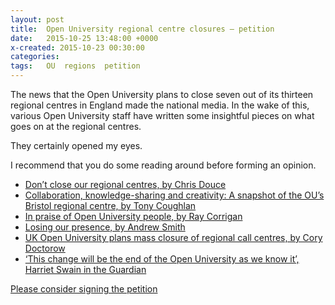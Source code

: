 ```yaml
---
layout: post
title:  Open University regional centre closures – petition
date:   2015-10-25 13:48:00 +0000
x-created: 2015-10-23 00:30:00
categories:
tags:   OU  regions  petition
---
```



The news that the Open University plans to close seven out of its thirteen
regional centres in England made the national media.
In the wake of this, various Open University staff have written some insightful
pieces on what goes on at the regional centres.

They certainly opened my eyes.

I recommend that you do some reading around before forming an opinion.

<!--
There are perhaps two ways of looking at the planned closures.
Either our new Vice-Chancellor Peter Horrocks is showing wisdom and foresight,
and using his status as a _new broom_ to push through some much needed changes.
Or the senior management are short-sighted and should consult more with staff,
and particularly those in the front-line of student support.

You decide!
-->


* [Don’t close our regional centres, by Chris Douce][chris]
* [Collaboration, knowledge-sharing and creativity: A snapshot of the OU’s Bristol regional centre, by Tony Coughlan][tony]
* [In praise of Open University people, by Ray Corrigan][ray]
* [Losing our presence, by Andrew Smith][andy]
* [UK Open University plans mass closure of regional call centres, by Cory Doctorow][cory]
* [‘This change will be the end of the Open University as we know it’, Harriet Swain in the Guardian][swain]


[Please consider signing the petition][sign]


[chris]: http://learn1.open.ac.uk/mod/oublog/viewpost.php?post=165419
[tony]: http://publicscholar.org/2015/10/07/collaboration-knowledge-sharing-and-creativity-a-snapshot-of-the-ous-bristol-regional-centre/
[ray]: http://b2fxxx.blogspot.co.uk/2015/09/in-praise-of-open-university-people.html
[andy]: http://teraknorblogs.blogspot.co.uk/2015/09/losing-our-presence-how-latest.html
[cory]: http://boingboing.net/2015/09/16/uk-open-university-plans-mass.html
[swain]: http://www.theguardian.com/education/2015/oct/20/open-university-strike-ou-regional-centres-moocs
[sign]: http://speakout.web.ucu.org.uk/open-university-regional-centre-closures/#!__BIG_ME__
    "Petition on UCU.org.uk"
